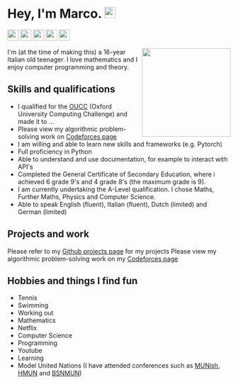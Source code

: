 # Hey, I'm Marco. <img src="https://upload.wikimedia.org/wikipedia/commons/a/a4/Animated-Flag-Italy.gif" height=25>

<a href="https://www.linkedin.com/in/marco-bonato-849734231/"><img src="https://img.shields.io/badge/-linkedin-blue?style=flat&logo=linkedin&logoColor=white" height=25></a>
<a href="https://github.com/MarcoBonato09?tab=repositories"><img src="https://img.shields.io/badge/-github-grey?style=flat&logo=github&logoColor=white" height=25></a>
<a href="mailto:marcobonato09@gmail.com"><img src="https://img.shields.io/badge/-gmail-red?style=flat&logo=gmail&logoColor=white" height=25></a>
<a href="https://codeforces.com/profile/marcobonato"><img src="https://img.shields.io/badge/-codeforces-yellow?style=flat&logo=codeforces&logoColor=white" height=25></a>
<a href="https://fiverr.com/mbonato"><img src="https://img.shields.io/badge/-freelance work-green?style=flat&logo=fiverr&logoColor=white" height=25></a>

<img src="https://upload.wikimedia.org/wikipedia/fr/3/38/Logo_Ajin_ja.png" width="200" align="right">

I'm (at the time of making this) a 16-year Italian old teenager. I love mathematics and I enjoy computer programming and theory.
## Skills and qualifications

- I qualified for the [OUCC](https://www.bebras.uk/index.php?action=content&id=42) (Oxford University Computing Challenge) and made it to ...
- Please view my algorithmic problem-solving work on [Codeforces page](https://codeforces.com/profile/marcobonato)
- I am willing and able to learn new skills and frameworks (e.g. Pytorch)
- Full proficiency in Python
- Able to understand and use documentation, for example to interact with API's
- Completed the General Certificate of Secondary Education, where i achieved 6 grade 9's and 4 grade 8's (the maximum grade is 9).
- I am currently undertaking the A-Level qualification. I chose Maths, Further Maths, Physics and Computer Science.
- Able to speak English (fluent), Italian (fluent), Dutch (limited) and German (limited)

## Projects and work

Please refer to my [Github projects page](https://github.com/MarcoBonato09?tab=repositories) for my projects
Please view my algorithmic problem-solving work on my [Codeforces page](https://codeforces.com/profile/marcobonato)

## Hobbies and things I find fun 

- Tennis
- Swimming
- Working out
- Mathematics
- Netflix
- Computer Science
- Programming
- Youtube
- Learning
- Model United Nations (I have attended conferences such as [MUNish](https://munish.nl/), [HMUN](https://hmun.nl/) and [BSNMUN](https://bsnmun.com/))
